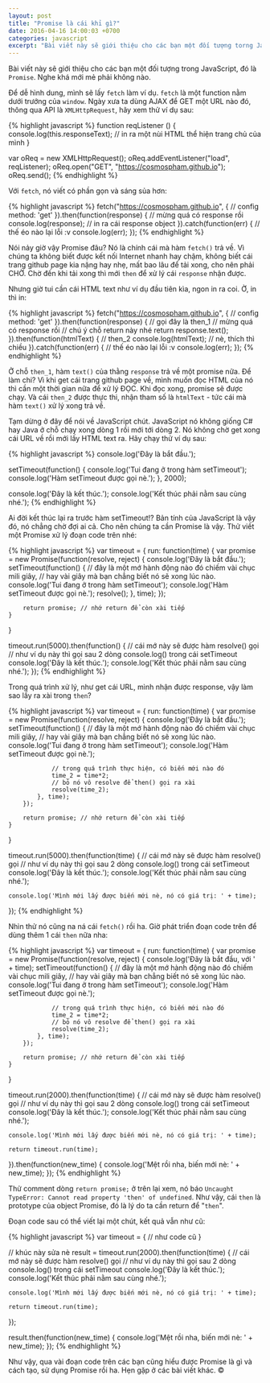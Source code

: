 ```yaml
---
layout: post
title: "Promise là cái khỉ gì?"
date: 2016-04-16 14:00:03 +0700
categories: javascript
excerpt: "Bài viết này sẽ giới thiệu cho các bạn một đối tượng torng JavaScript, đó là Promise. Nghe khá mới mẻ phải không nào."
---
```

Bài viết này sẽ giới thiệu cho các bạn một đối tượng trong JavaScript, đó là `Promise`. Nghe khá mới mẻ phải không nào.

Để dễ hình dung, mình sẽ lấy `fetch` làm ví dụ. `fetch` là một function nằm dưới trướng của `window`. Ngày xưa ta dùng AJAX để GET một URL nào đó, thông qua API là `XMLHttpRequest`, hãy xem thử ví dụ sau:

{% highlight javascript %}
function reqListener () {
  console.log(this.responseText);
  // in ra một nùi HTML thể hiện trang chủ của mình
}

var oReq = new XMLHttpRequest();
oReq.addEventListener("load", reqListener);
oReq.open("GET", "https://cosmospham.github.io");
oReq.send();
{% endhighlight %}

Với `fetch`, nó viết có phần gọn và sáng sủa hơn:

{% highlight javascript %}
fetch("https://cosmospham.github.io", {
    // config
    method: 'get'
}).then(function(response) {
    // mừng quá có response rồi
    console.log(response);
    // in ra cái response object
}).catch(function(err) {
    // thế éo nào lại lỗi :v
    console.log(err);
});
{% endhighlight %}

Nói nảy giờ vậy Promise đâu? Nó là chính cái mà hàm `fetch()` trả về. Vì chúng ta không biết được kết nối Internet nhanh hay chậm, không biết cái trang github page kia nặng hay nhẹ, mất bao lâu để tải xong, cho nên phải CHỜ. Chờ đến khi tải xong thì mới `then` để xử lý cái `response` nhận được.

Nhưng giờ tui cần cái HTML text như ví dụ đầu tiên kìa, ngon in ra coi. Ờ, in thì in:

{% highlight javascript %}
fetch("https://cosmospham.github.io", {
    // config
    method: 'get'
}).then(function(response) { // gọi đây là then_1
    // mừng quá có response rồi
    // chú ý chỗ return này nhé
    return response.text();
}).then(function(htmlText) { // then_2
    console.log(htmlText);
    // nè, thích thì chiều
}).catch(function(err) {
    // thế éo nào lại lỗi :v
    console.log(err);
});
{% endhighlight %}

Ở chỗ `then_1`, hàm `text()` của thằng `response` trả về một promise nữa. Để làm chi? Vì khi get cái trang github page về, mình muốn đọc HTML của nó thì cần một thời gian nữa để xử lý ĐỌC. Khi đọc xong, promise sẽ được chạy. Và cái `then_2` được thực thi, nhận tham số là `htmlText` - tức cái mà hàm `text()` xử lý xong trả về.

Tạm dừng ở đây để nói về JavaScript chút. JavaScript nó không giống C# hay Java ở chỗ chạy xong dòng 1 rồi mới tới dòng 2. Nó không chờ get xong cái URL về rồi mới lấy HTML text ra. Hãy chạy thử ví dụ sau:

{% highlight javascript %}
console.log('Đây là bắt đầu.');

setTimeout(function() {
    console.log('Tui đang ở trong hàm setTimeout');
    console.log('Hàm setTimeout được gọi nè.');
}, 2000);

console.log('Đây là kết thúc.');
console.log('Kết thúc phải nằm sau cùng nhé.');
{% endhighlight %}

Ai đời kết thúc lại ra trước hàm setTimeout!? Bản tính của JavaScript là vậy đó, nó chẳng chờ đợi ai cả. Cho nên chúng ta cần Promise là vậy. Thử viết một Promise xử lý đoạn code trên nhé:

{% highlight javascript %}
var timeout = {
    run: function(time) {
        var promise = new Promise(function(resolve, reject) {
            console.log('Đây là bắt đầu.');
            setTimeout(function() {
                // đây là một mớ hành động nào đó chiếm vài chục mili giây,
                // hay vài giây mà bạn chẳng biết nó sẽ xong lúc nào.
                console.log('Tui đang ở trong hàm setTimeout');
                console.log('Hàm setTimeout được gọi nè.');
                resolve();
            }, time);
        });

        return promise; // nhớ return để còn xài tiếp
    }
}


timeout.run(5000).then(function() {
    // cái mớ này sẽ được hàm resolve() gọi
    // như ví dụ này thì gọi sau 2 dòng console.log() trong cái setTimeout
    console.log('Đây là kết thúc.');
    console.log('Kết thúc phải nằm sau cùng nhé.');
});
{% endhighlight %}

Trong quá trình xử lý, như get cái URL, mình nhận được response, vậy làm sao lấy ra xài trong `then`?

{% highlight javascript %}
var timeout = {
    run: function(time) {
        var promise = new Promise(function(resolve, reject) {
            console.log('Đây là bắt đầu.');
            setTimeout(function() {
                // đây là một mớ hành động nào đó chiếm vài chục mili giây,
                // hay vài giây mà bạn chẳng biết nó sẽ xong lúc nào.
                console.log('Tui đang ở trong hàm setTimeout');
                console.log('Hàm setTimeout được gọi nè.');

                // trong quá trình thực hiện, có biến mới nào đó
                time_2 = time*2;
                // bỏ nó vô resolve để then() gọi ra xài
                resolve(time_2);
            }, time);
        });

        return promise; // nhớ return để còn xài tiếp
    }
}


timeout.run(5000).then(function(time) {
    // cái mớ này sẽ được hàm resolve() gọi
    // như ví dụ này thì gọi sau 2 dòng console.log() trong cái setTimeout
    console.log('Đây là kết thúc.');
    console.log('Kết thúc phải nằm sau cùng nhé.');

    console.log('Mình mới lấy được biến mới nè, nó có giá trị: ' + time);
});
{% endhighlight %}

Nhìn thử nó cũng na ná cái `fetch()` rồi ha. Giờ phát triển đoạn code trên để dùng thêm 1 cái `then` nữa nha:

{% highlight javascript %}
var timeout = {
    run: function(time) {
        var promise = new Promise(function(resolve, reject) {
            console.log('Đây là bắt đầu, với ' + time);
            setTimeout(function() {
                // đây là một mớ hành động nào đó chiếm vài chục mili giây,
                // hay vài giây mà bạn chẳng biết nó sẽ xong lúc nào.
                console.log('Tui đang ở trong hàm setTimeout');
                console.log('Hàm setTimeout được gọi nè.');

                // trong quá trình thực hiện, có biến mới nào đó
                time_2 = time*2;
                // bỏ nó vô resolve để then() gọi ra xài
                resolve(time_2);
            }, time);
        });

        return promise; // nhớ return để còn xài tiếp
    }
}

timeout.run(2000).then(function(time) {
    // cái mớ này sẽ được hàm resolve() gọi
    // như ví dụ này thì gọi sau 2 dòng console.log() trong cái setTimeout
    console.log('Đây là kết thúc.');
    console.log('Kết thúc phải nằm sau cùng nhé.');

    console.log('Mình mới lấy được biến mới nè, nó có giá trị: ' + time);

    return timeout.run(time);
}).then(function(new_time) {
    console.log('Mệt rồi nha, biến mới nè: ' + new_time);
});
{% endhighlight %}

Thử comment dòng `return promise;` ở trên lại xem, nó báo `Uncaught TypeError: Cannot read property 'then' of undefined`. Như vậy, cái `then` là prototype của object Promise, đó là lý do ta cần return để "`then`".

Đoạn code sau có thể viết lại một chút, kết quả vẫn như cũ:

{% highlight javascript %}
var timeout = {
    // như code cũ
}

// khúc này sửa nè
result = timeout.run(2000).then(function(time) {
    // cái mớ này sẽ được hàm resolve() gọi
    // như ví dụ này thì gọi sau 2 dòng console.log() trong cái setTimeout
    console.log('Đây là kết thúc.');
    console.log('Kết thúc phải nằm sau cùng nhé.');

    console.log('Mình mới lấy được biến mới nè, nó có giá trị: ' + time);

    return timeout.run(time);
});

result.then(function(new_time) {
    console.log('Mệt rồi nha, biến mới nè: ' + new_time);
});
{% endhighlight %}

Như vậy, qua vài đoạn code trên các bạn cũng hiểu được Promise là gì và cách tạo, sử dụng Promise rồi ha. Hẹn gặp ở các bài viết khác. &copy;